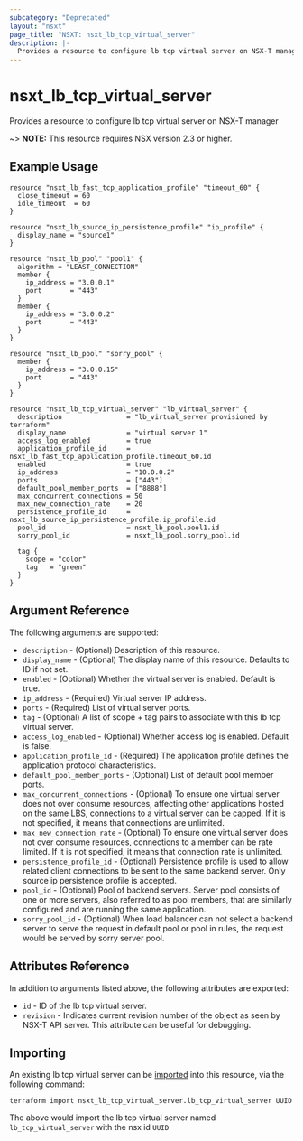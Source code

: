 ```yaml
---
subcategory: "Deprecated"
layout: "nsxt"
page_title: "NSXT: nsxt_lb_tcp_virtual_server"
description: |-
  Provides a resource to configure lb tcp virtual server on NSX-T manager
---
```


# nsxt_lb_tcp_virtual_server

Provides a resource to configure lb tcp virtual server on NSX-T manager

~> **NOTE:** This resource requires NSX version 2.3 or higher.

## Example Usage

```hcl
resource "nsxt_lb_fast_tcp_application_profile" "timeout_60" {
  close_timeout = 60
  idle_timeout  = 60
}

resource "nsxt_lb_source_ip_persistence_profile" "ip_profile" {
  display_name = "source1"
}

resource "nsxt_lb_pool" "pool1" {
  algorithm = "LEAST_CONNECTION"
  member {
    ip_address = "3.0.0.1"
    port       = "443"
  }
  member {
    ip_address = "3.0.0.2"
    port       = "443"
  }
}

resource "nsxt_lb_pool" "sorry_pool" {
  member {
    ip_address = "3.0.0.15"
    port       = "443"
  }
}

resource "nsxt_lb_tcp_virtual_server" "lb_virtual_server" {
  description                = "lb_virtual_server provisioned by terraform"
  display_name               = "virtual server 1"
  access_log_enabled         = true
  application_profile_id     = nsxt_lb_fast_tcp_application_profile.timeout_60.id
  enabled                    = true
  ip_address                 = "10.0.0.2"
  ports                      = ["443"]
  default_pool_member_ports  = ["8888"]
  max_concurrent_connections = 50
  max_new_connection_rate    = 20
  persistence_profile_id     = nsxt_lb_source_ip_persistence_profile.ip_profile.id
  pool_id                    = nsxt_lb_pool.pool1.id
  sorry_pool_id              = nsxt_lb_pool.sorry_pool.id

  tag {
    scope = "color"
    tag   = "green"
  }
}
```

## Argument Reference

The following arguments are supported:

* `description` - (Optional) Description of this resource.
* `display_name` - (Optional) The display name of this resource. Defaults to ID if not set.
* `enabled` - (Optional) Whether the virtual server is enabled. Default is true.
* `ip_address` - (Required) Virtual server IP address.
* `ports` - (Required) List of virtual server ports.
* `tag` - (Optional) A list of scope + tag pairs to associate with this lb tcp virtual server.
* `access_log_enabled` - (Optional) Whether access log is enabled. Default is false.
* `application_profile_id` - (Required) The application profile defines the application protocol characteristics.
* `default_pool_member_ports` - (Optional) List of default pool member ports.
* `max_concurrent_connections` - (Optional) To ensure one virtual server does not over consume resources, affecting other applications hosted on the same LBS, connections to a virtual server can be capped. If it is not specified, it means that connections are unlimited.
* `max_new_connection_rate` - (Optional) To ensure one virtual server does not over consume resources, connections to a member can be rate limited. If it is not specified, it means that connection rate is unlimited.
* `persistence_profile_id` - (Optional) Persistence profile is used to allow related client connections to be sent to the same backend server. Only source ip persistence profile is accepted.
* `pool_id` - (Optional) Pool of backend servers. Server pool consists of one or more servers, also referred to as pool members, that are similarly configured and are running the same application.
* `sorry_pool_id` - (Optional) When load balancer can not select a backend server to serve the request in default pool or pool in rules, the request would be served by sorry server pool.


## Attributes Reference

In addition to arguments listed above, the following attributes are exported:

* `id` - ID of the lb tcp virtual server.
* `revision` - Indicates current revision number of the object as seen by NSX-T API server. This attribute can be useful for debugging.


## Importing

An existing lb tcp virtual server can be [imported][docs-import] into this resource, via the following command:

[docs-import]: https://www.terraform.io/cli/import

```
terraform import nsxt_lb_tcp_virtual_server.lb_tcp_virtual_server UUID
```

The above would import the lb tcp virtual server named `lb_tcp_virtual_server` with the nsx id `UUID`
